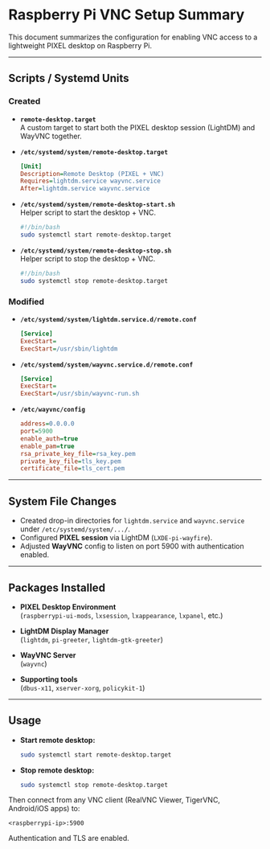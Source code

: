 # Raspberry Pi VNC Setup Summary

This document summarizes the configuration for enabling VNC access to a lightweight PIXEL desktop on Raspberry Pi.

---

## Scripts / Systemd Units

### Created
- **`remote-desktop.target`**  
  A custom target to start both the PIXEL desktop session (LightDM) and WayVNC together.

- **`/etc/systemd/system/remote-desktop.target`**
  ```ini
  [Unit]
  Description=Remote Desktop (PIXEL + VNC)
  Requires=lightdm.service wayvnc.service
  After=lightdm.service wayvnc.service
  ```

- **`/etc/systemd/system/remote-desktop-start.sh`**  
  Helper script to start the desktop + VNC.
  ```bash
  #!/bin/bash
  sudo systemctl start remote-desktop.target
  ```

- **`/etc/systemd/system/remote-desktop-stop.sh`**  
  Helper script to stop the desktop + VNC.
  ```bash
  #!/bin/bash
  sudo systemctl stop remote-desktop.target
  ```

### Modified
- **`/etc/systemd/system/lightdm.service.d/remote.conf`**
  ```ini
  [Service]
  ExecStart=
  ExecStart=/usr/sbin/lightdm
  ```

- **`/etc/systemd/system/wayvnc.service.d/remote.conf`**
  ```ini
  [Service]
  ExecStart=
  ExecStart=/usr/sbin/wayvnc-run.sh
  ```

- **`/etc/wayvnc/config`**
  ```ini
  address=0.0.0.0
  port=5900
  enable_auth=true
  enable_pam=true
  rsa_private_key_file=rsa_key.pem
  private_key_file=tls_key.pem
  certificate_file=tls_cert.pem
  ```

---

## System File Changes

- Created drop-in directories for `lightdm.service` and `wayvnc.service` under `/etc/systemd/system/.../`.
- Configured **PIXEL session** via LightDM (`LXDE-pi-wayfire`).
- Adjusted **WayVNC** config to listen on port 5900 with authentication enabled.

---

## Packages Installed

- **PIXEL Desktop Environment**  
  (`raspberrypi-ui-mods`, `lxsession`, `lxappearance`, `lxpanel`, etc.)

- **LightDM Display Manager**  
  (`lightdm`, `pi-greeter`, `lightdm-gtk-greeter`)

- **WayVNC Server**  
  (`wayvnc`)

- **Supporting tools**  
  (`dbus-x11`, `xserver-xorg`, `policykit-1`)

---

## Usage

- **Start remote desktop:**
  ```bash
  sudo systemctl start remote-desktop.target
  ```

- **Stop remote desktop:**
  ```bash
  sudo systemctl stop remote-desktop.target
  ```

Then connect from any VNC client (RealVNC Viewer, TigerVNC, Android/iOS apps) to:

```
<raspberrypi-ip>:5900
```

Authentication and TLS are enabled.
